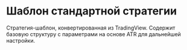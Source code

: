 # Шаблон стандартной стратегии

Стратегия-шаблон, конвертированная из TradingView. Содержит базовую структуру с параметрами на основе ATR для дальнейшей настройки.
